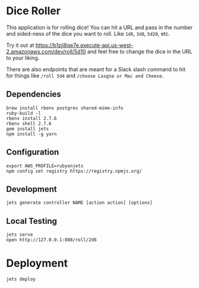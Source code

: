 # Dice Roller

This application is for rolling dice! You can hit a URL and pass in the number and sided-ness of the dice you want to roll. Like `1d6`, `3d8`, `5d20`, etc.

Try it out at https://b1zjj8qe7e.execute-api.us-west-2.amazonaws.com/dev/roll/5d10 and feel free to change the dice in the URL to your liking.

There are also endpoints that are meant for a Slack slash command to hit for things like `/roll 5d4` and `/choose Lasgna or Mac and Cheese`.

## Dependencies

```
brew install rbenv postgres shared-mime-info
ruby-build -l
rbenv install 2.7.6
rbenv shell 2.7.6
gem install jets
npm install -g yarn
```

## Configuration

```
export AWS_PROFILE=rubyonjets
npm config set registry https://registry.npmjs.org/
```

## Development

```
jets generate controller NAME [action action] [options]
```

## Local Testing

```
jets serve
open http://127.0.0.1:888/roll/2d6
```

# Deployment

```
jets deploy
```
